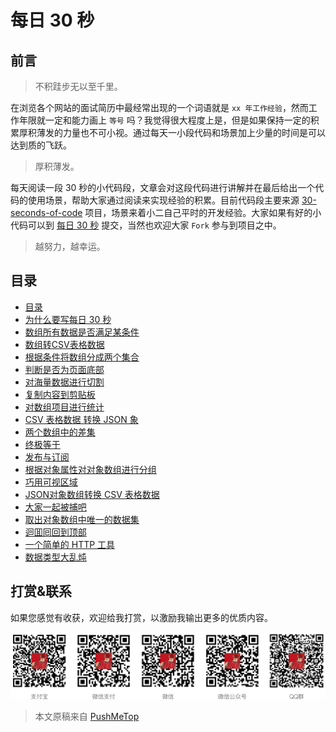 # 每日 30 秒

## 前言

> 不积跬步无以至千里。

在浏览各个网站的面试简历中最经常出现的一个词语就是 `xx 年工作经验`，然而工作年限就一定和能力画上 `等号` 吗？我觉得很大程度上是，但是如果保持一定的积累厚积薄发的力量也不可小视。通过每天一小段代码和场景加上少量的时间是可以达到质的飞跃。

> 厚积薄发。

每天阅读一段 30 秒的小代码段，文章会对这段代码进行讲解并在最后给出一个代码的使用场景，帮助大家通过阅读来实现经验的积累。目前代码段主要来源 [30-seconds-of-code](https://github.com/30-seconds/30-seconds-of-code) 项目，场景来着小二自己平时的开发经验。大家如果有好的小代码可以到 [每日 30 秒](https://github.com/pushmetop/30-seconds-for-everyday/issues) 提交，当然也欢迎大家 `Fork` 参与到项目之中。

> 越努力，越幸运。

## 目录

* [目录](SUMMARY.md)
* [为什么要写每日 30 秒](README.md)
* [数组所有数据是否满足某条件](posts/all.md)
* [数组转CSV表格数据](posts/array-to-csv.md)
* [根据条件将数组分成两个集合](posts/bifurcate.md)
* [判断是否为页面底部](posts/bottom-visible.md)
* [对海量数据进行切割](posts/chunk.md)
* [复制内容到剪贴板](posts/copy-to-clipboard.md)
* [对数组项目进行统计](posts/count.md)
* [CSV 表格数据 转换 JSON 象](posts/csv-to-json.md)
* [两个数组中的差集](posts/difference.md)
* [终极等于](posts/equals.md)
* [发布与订阅](posts/event.md)
* [根据对象属性对对象数组进行分组](posts/group-by.md)
* [巧用可视区域](posts/in-viewport.md)
* [JSON对象数组转换 CSV 表格数据](posts/json-to-csv.md)
* [大家一起被捕吧](posts/lets-get-arrested.md)
* [取出对象数组中唯一的数据集](posts/non-unique.md)
* [迴囬囘回到顶部](posts/scroll.md)
* [一个简单的 HTTP 工具](posts/simple-http.md)
* [数据类型大乱炖](posts/type.md)

## 打赏&联系

如果您感觉有收获，欢迎给我打赏，以激励我输出更多的优质内容。

![打赏&联系](https://raw.githubusercontent.com/pushmetop/resource/master/donate/donate.png)

> 本文原稿来自 [PushMeTop](https://github.com/pushmetop)